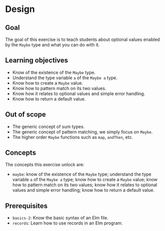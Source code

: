 # Design

## Goal

The goal of this exercise is to teach students about optional values enabled by the `Maybe` type and what you can do with it.

## Learning objectives

- Know of the existence of the `Maybe` type.
- Understand the type variable `a` of the `Maybe a` type.
- Know how to create a `Maybe` value.
- Know how to pattern match on its two values.
- Know how it relates to optional values and simple error handling.
- Know how to return a default value.

## Out of scope

- The generic concept of sum types.
- The generic concept of pattern matching, we simply focus on `Maybe`.
- The higher order `Maybe` functions such as `map`, `andThen`, etc.

## Concepts

The concepts this exercise unlock are:

- `maybe`: know of the existence of the `Maybe` type; understand the type variable `a` of the `Maybe a` type; know how to create a `Maybe` value; know how to pattern match on its two values; know how it relates to optional values and simple error handling; know how to return a default value.

## Prerequisites

- `basics-2`: Know the basic syntax of an Elm file.
- `records`: Learn how to use records in an Elm program.
